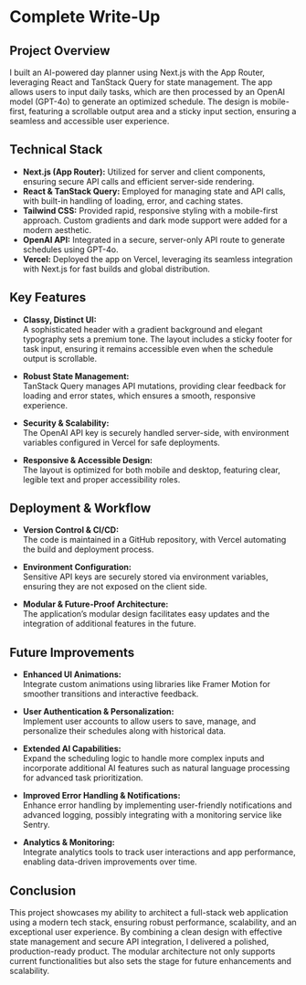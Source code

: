 # Complete Write-Up

## Project Overview
I built an AI-powered day planner using Next.js with the App Router, leveraging React and TanStack Query for state management. The app allows users to input daily tasks, which are then processed by an OpenAI model (GPT-4o) to generate an optimized schedule. The design is mobile-first, featuring a scrollable output area and a sticky input section, ensuring a seamless and accessible user experience.

## Technical Stack
- **Next.js (App Router):** Utilized for server and client components, ensuring secure API calls and efficient server-side rendering.
- **React & TanStack Query:** Employed for managing state and API calls, with built-in handling of loading, error, and caching states.
- **Tailwind CSS:** Provided rapid, responsive styling with a mobile-first approach. Custom gradients and dark mode support were added for a modern aesthetic.
- **OpenAI API:** Integrated in a secure, server-only API route to generate schedules using GPT-4o.
- **Vercel:** Deployed the app on Vercel, leveraging its seamless integration with Next.js for fast builds and global distribution.

## Key Features
- **Classy, Distinct UI:**  
  A sophisticated header with a gradient background and elegant typography sets a premium tone. The layout includes a sticky footer for task input, ensuring it remains accessible even when the schedule output is scrollable.

- **Robust State Management:**  
  TanStack Query manages API mutations, providing clear feedback for loading and error states, which ensures a smooth, responsive experience.

- **Security & Scalability:**  
  The OpenAI API key is securely handled server-side, with environment variables configured in Vercel for safe deployments.

- **Responsive & Accessible Design:**  
  The layout is optimized for both mobile and desktop, featuring clear, legible text and proper accessibility roles.

## Deployment & Workflow
- **Version Control & CI/CD:**  
  The code is maintained in a GitHub repository, with Vercel automating the build and deployment process.

- **Environment Configuration:**  
  Sensitive API keys are securely stored via environment variables, ensuring they are not exposed on the client side.

- **Modular & Future-Proof Architecture:**  
  The application’s modular design facilitates easy updates and the integration of additional features in the future.

## Future Improvements
- **Enhanced UI Animations:**  
  Integrate custom animations using libraries like Framer Motion for smoother transitions and interactive feedback.

- **User Authentication & Personalization:**  
  Implement user accounts to allow users to save, manage, and personalize their schedules along with historical data.

- **Extended AI Capabilities:**  
  Expand the scheduling logic to handle more complex inputs and incorporate additional AI features such as natural language processing for advanced task prioritization.

- **Improved Error Handling & Notifications:**  
  Enhance error handling by implementing user-friendly notifications and advanced logging, possibly integrating with a monitoring service like Sentry.

- **Analytics & Monitoring:**  
  Integrate analytics tools to track user interactions and app performance, enabling data-driven improvements over time.

## Conclusion
This project showcases my ability to architect a full-stack web application using a modern tech stack, ensuring robust performance, scalability, and an exceptional user experience. By combining a clean design with effective state management and secure API integration, I delivered a polished, production-ready product. The modular architecture not only supports current functionalities but also sets the stage for future enhancements and scalability.
